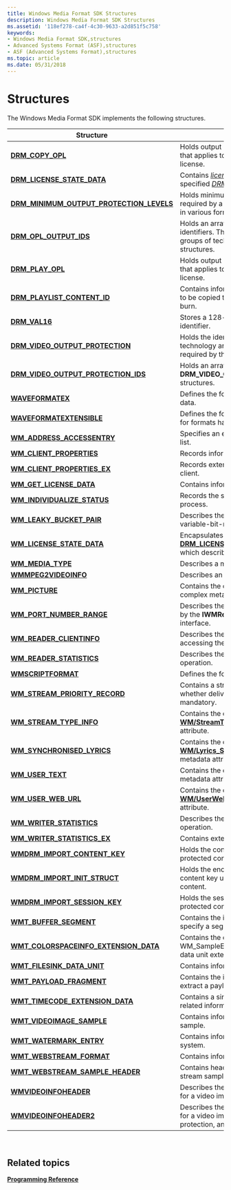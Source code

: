 ```yaml
---
title: Windows Media Format SDK Structures
description: Windows Media Format SDK Structures
ms.assetid: '118ef278-ca4f-4c30-9633-a2d851f5c758'
keywords:
- Windows Media Format SDK,structures
- Advanced Systems Format (ASF),structures
- ASF (Advanced Systems Format),structures
ms.topic: article
ms.date: 05/31/2018
---
```


# Structures

The Windows Media Format SDK implements the following structures.



| Structure                                                                                | Description                                                                                                                                                               |
|------------------------------------------------------------------------------------------|---------------------------------------------------------------------------------------------------------------------------------------------------------------------------|
| [**DRM\_COPY\_OPL**](/previous-versions/windows/desktop/api/wmsdkidl/ns-wmsdkidl-drm_copy_opl)                                                   | Holds output protection level information that applies to the copy action in a DRM license.                                                                               |
| [**DRM\_LICENSE\_STATE\_DATA**](drm-license-state-data.md)                              | Contains [*license*](wmformat-glossary.md) information about a specified [*DRM*](wmformat-glossary.md) right. |
| [**DRM\_MINIMUM\_OUTPUT\_PROTECTION\_LEVELS**](/previous-versions/windows/desktop/api/wmsdkidl/ns-wmsdkidl-drm_minimum_output_protection_levels) | Holds minimum output protection levels required by a DRM license to play content in various formats.                                                                      |
| [**DRM\_OPL\_OUTPUT\_IDS**](/previous-versions/windows/desktop/api/wmsdkidl/ns-wmsdkidl-drm_opl_output_ids)                                      | Holds an array of DRM technology identifiers. This structure is used to define groups of technologies in other DRM structures.                                            |
| [**DRM\_PLAY\_OPL**](/previous-versions/windows/desktop/api/wmsdkidl/ns-wmsdkidl-drm_play_opl)                                                   | Holds output protection level information that applies to the play action in a DRM license.                                                                               |
| [**DRM\_PLAYLIST\_CONTENT\_ID**](drm-playlist-content-id.md)                            | Contains information about content that is to be copied to CD as part of a playlist burn.                                                                                 |
| [**DRM\_VAL16**](/previous-versions/windows/desktop/api/Wmsdkidl/ns-wmsdkidl-drm_val16)                                                          | Stores a 128-bit value used as a device identifier.                                                                                                                       |
| [**DRM\_VIDEO\_OUTPUT\_PROTECTION**](/previous-versions/windows/desktop/api/wmsdkidl/ns-wmsdkidl-drm_output_protection)                    | Holds the identifier of a video protection technology and the configuration data required by that technology.                                                             |
| [**DRM\_VIDEO\_OUTPUT\_PROTECTION\_IDS**](/previous-versions/windows/desktop/api/wmsdkidl/ns-wmsdkidl-drm_video_output_protection_ids)           | Holds an array of **DRM\_VIDEO\_OUTPUT\_PROTECTION** structures.                                                                                                          |
| [**WAVEFORMATEX**](/previous-versions/windows/desktop/legacy/dd757720(v=vs.85))                                                | Defines the format of waveform-audio data.                                                                                                                                |
| [**WAVEFORMATEXTENSIBLE**](/previous-versions/windows/desktop/legacy/dd757721(v=vs.85))                                | Defines the format of waveform-audio data for formats having more than two channels.                                                                                      |
| [**WM\_ADDRESS\_ACCESSENTRY**](/previous-versions/windows/desktop/api/wmsdkidl/ns-wmsdkidl-wm_address_accessentry)                               | Specifies an entry in an IP address access list.                                                                                                                          |
| [**WM\_CLIENT\_PROPERTIES**](/previous-versions/windows/desktop/api/wmsdkidl/ns-wmsdkidl-wm_client_properties)                                   | Records information about the client.                                                                                                                                     |
| [**WM\_CLIENT\_PROPERTIES\_EX**](/previous-versions/windows/desktop/api/wmsdkidl/ns-wmsdkidl-wm_client_properties_ex)                            | Records extended information about the client.                                                                                                                            |
| [**WM\_GET\_LICENSE\_DATA**](wm-get-license-data.md)                                    | Contains information about a DRM license.                                                                                                                                 |
| [**WM\_INDIVIDUALIZE\_STATUS**](wm-individualize-status.md)                             | Records the status of the [*individualization*](wmformat-glossary.md) process.                                                                |
| [**WM\_LEAKY\_BUCKET\_PAIR**](/previous-versions/windows/desktop/api/wmsdkidl/ns-wmsdkidl-wm_leaky_bucket_pair)                                  | Describes the buffering requirements for a variable-bit-rate (VBR) file.                                                                                                  |
| [**WM\_LICENSE\_STATE\_DATA**](/previous-versions/windows/desktop/legacy/dd757942(v=vs.85))                                | Encapsulates a [**DRM\_LICENSE\_STATE\_DATA**](drm-license-state-data.md) structure which describes DRM license state data.                                              |
| [**WM\_MEDIA\_TYPE**](/previous-versions/windows/desktop/api/wmsdkidl/ns-wmsdkidl-wm_media_type)                                                 | Describes a media sample.                                                                                                                                                 |
| [**WMMPEG2VIDEOINFO**](/previous-versions/windows/desktop/api/wmsdkidl/ns-wmsdkidl-wmmpeg2videoinfo)                                             | Describes an MPEG-2 video stream.                                                                                                                                         |
| [**WM\_PICTURE**](/previous-versions/windows/desktop/api/wmsdkidl/ns-wmsdkidl-wm_picture)                                                        | Contains the data for the [**WM/Picture**](wmpicture.md) complex metadata attribute.                                                                                     |
| [**WM\_PORT\_NUMBER\_RANGE**](/previous-versions/windows/desktop/api/wmsdkidl/ns-wmsdkidl-wm_port_number_range)                                  | Describes the range of port numbers used by the **IWMReaderNetworkConfig** interface.                                                                                     |
| [**WM\_READER\_CLIENTINFO**](/previous-versions/windows/desktop/api/wmsdkidl/ns-wmsdkidl-wm_reader_clientinfo)                                   | Describes the client reader (player) accessing the media stream.                                                                                                          |
| [**WM\_READER\_STATISTICS**](/previous-versions/windows/desktop/api/wmsdkidl/ns-wmsdkidl-wm_reader_statistics)                                   | Describes the performance of a reading operation.                                                                                                                         |
| [**WMSCRIPTFORMAT**](/previous-versions/windows/desktop/api/wmsdkidl/ns-wmsdkidl-wmscriptformat)                                                 | Defines the format of a script stream.                                                                                                                                    |
| [**WM\_STREAM\_PRIORITY\_RECORD**](/previous-versions/windows/desktop/api/wmsdkidl/ns-wmsdkidl-wm_stream_priority_record)                        | Contains a stream number and specifies whether delivery of that stream is mandatory.                                                                                      |
| [**WM\_STREAM\_TYPE\_INFO**](/previous-versions/windows/desktop/api/wmsdkidl/ns-wmsdkidl-wm_stream_type_info)                                    | Contains the data for the [**WM/StreamTypeInfo**](wm-streamtypeinfo.md) complex metadata attribute.                                                                      |
| [**WM\_SYNCHRONISED\_LYRICS**](/previous-versions/windows/desktop/api/wmsdkidl/ns-wmsdkidl-wm_synchronised_lyrics)                               | Contains the data for the [**WM/Lyrics\_Synchronised**](wm-lyrics-synchronised.md) complex metadata attribute.                                                           |
| [**WM\_USER\_TEXT**](/previous-versions/windows/desktop/api/wmsdkidl/ns-wmsdkidl-wm_user_text)                                                   | Contains the data for the [**WM/Text**](wm-text.md) complex metadata attribute.                                                                                          |
| [**WM\_USER\_WEB\_URL**](/previous-versions/windows/desktop/api/wmsdkidl/ns-wmsdkidl-wm_user_web_url)                                            | Contains the data for the [**WM/UserWebURL**](wm-userweburl.md) complex metadata attribute.                                                                              |
| [**WM\_WRITER\_STATISTICS**](/previous-versions/windows/desktop/api/wmsdkidl/ns-wmsdkidl-wm_writer_statistics)                                   | Describes the performance of a writing operation.                                                                                                                         |
| [**WM\_WRITER\_STATISTICS\_EX**](/previous-versions/windows/desktop/api/wmsdkidl/ns-wmsdkidl-wm_writer_statistics_ex)                            | Contains extended writer statistics.                                                                                                                                      |
| [**WMDRM\_IMPORT\_CONTENT\_KEY**](wmdrm-import-content-key.md)                          | Holds the content key used in importing protected content.                                                                                                                |
| [**WMDRM\_IMPORT\_INIT\_STRUCT**](/previous-versions/windows/desktop/api/wmsdkidl/ns-wmsdkidl-wmdrm_import_init_struct)                          | Holds the encrypted session key and content key used in importing protected content.                                                                                      |
| [**WMDRM\_IMPORT\_SESSION\_KEY**](wmdrm-import-session-key.md)                          | Holds the session key for importing protected content.                                                                                                                    |
| [**WMT\_BUFFER\_SEGMENT**](/previous-versions/windows/desktop/api/Wmsdkidl/ns-wmsdkidl-wmt_buffer_segment)                                       | Contains the information necessary to specify a segment in a packet.                                                                                                      |
| [**WMT\_COLORSPACEINFO\_EXTENSION\_DATA**](/previous-versions/windows/desktop/api/Wmsdkidl/ns-wmsdkidl-wmt_colorspaceinfo_extension_data)        | Contains the data for the WM\_SampleExtensionGUID\_ColorSpaceInfo data unit extension.                                                                                    |
| [**WMT\_FILESINK\_DATA\_UNIT**](/previous-versions/windows/desktop/api/Wmsdkidl/ns-wmsdkidl-wmt_filesink_data_unit)                              | Contains information about a packet.                                                                                                                                      |
| [**WMT\_PAYLOAD\_FRAGMENT**](/previous-versions/windows/desktop/api/Wmsdkidl/ns-wmsdkidl-wmt_payload_fragment)                                   | Contains the information necessary to extract a payload fragment from a packet.                                                                                           |
| [**WMT\_TIMECODE\_EXTENSION\_DATA**](/previous-versions/windows/desktop/api/Wmsdkidl/ns-wmsdkidl-wmt_timecode_extension_data)                    | Contains a single SMPTE time code and related information.                                                                                                                |
| [**WMT\_VIDEOIMAGE\_SAMPLE**](/previous-versions/windows/desktop/api/Wmsdkidl/ns-wmsdkidl-wmt_videoimage_sample)                                 | Contains information about a Video Image sample.                                                                                                                          |
| [**WMT\_WATERMARK\_ENTRY**](/previous-versions/windows/desktop/api/Wmsdkidl/ns-wmsdkidl-wmt_watermark_entry)                                     | Contains information about a watermarking system.                                                                                                                         |
| [**WMT\_WEBSTREAM\_FORMAT**](/previous-versions/windows/desktop/api/Wmsdkidl/ns-wmsdkidl-wmt_webstream_format)                                   | Contains information about a Web stream.                                                                                                                                  |
| [**WMT\_WEBSTREAM\_SAMPLE\_HEADER**](/previous-versions/windows/desktop/api/Wmsdkidl/ns-wmsdkidl-wmt_webstream_sample_header)                    | Contains header information for Web stream samples.                                                                                                                       |
| [**WMVIDEOINFOHEADER**](/previous-versions/windows/desktop/api/wmsdkidl/ns-wmsdkidl-wmvideoinfoheader)                                           | Describes the bitmap and color information for a video image.                                                                                                             |
| [**WMVIDEOINFOHEADER2**](/previous-versions/windows/desktop/api/wmsdkidl/ns-wmsdkidl-wmvideoinfoheader2)                                         | Describes the bitmap and color information for a video image, including [*interlace*](wmformat-glossary.md), copy protection, and aspect ratio.       |



 

## Related topics

<dl> <dt>

[**Programming Reference**](programming-reference.md)
</dt> </dl>

 

 